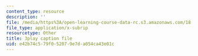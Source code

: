 ```yaml
---
content_type: resource
description: ''
file: /media/https%3A/open-learning-course-data-rc.s3.amazonaws.com/18-03-differential-equations-spring-2010/e42b74c579f052079e7da054ca43e01c_uNOyxQwIV8o.vtt
file_type: application/x-subrip
resourcetype: Other
title: 3play caption file
uid: e42b74c5-79f0-5207-9e7d-a054ca43e01c
---
```

